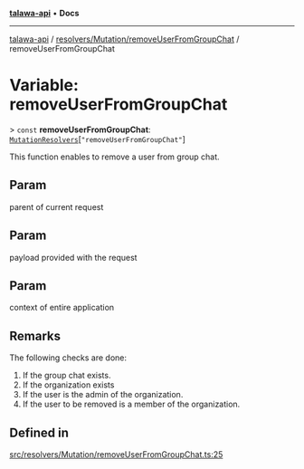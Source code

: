 [**talawa-api**](../../../../README.md) • **Docs**

***

[talawa-api](../../../../modules.md) / [resolvers/Mutation/removeUserFromGroupChat](../README.md) / removeUserFromGroupChat

# Variable: removeUserFromGroupChat

\> `const` **removeUserFromGroupChat**: [`MutationResolvers`](../../../../types/generatedGraphQLTypes/type-aliases/MutationResolvers.md)\[`"removeUserFromGroupChat"`\]

This function enables to remove a user from group chat.

## Param

parent of current request

## Param

payload provided with the request

## Param

context of entire application

## Remarks

The following checks are done:
1. If the group chat exists.
2. If the organization exists
3. If the user is the admin of the organization.
4. If the user to be removed is a member of the organization.

## Defined in

[src/resolvers/Mutation/removeUserFromGroupChat.ts:25](https://github.com/PalisadoesFoundation/talawa-api/blob/67d017fd9312183a6b2bae1b160bc814f56ab5c2/src/resolvers/Mutation/removeUserFromGroupChat.ts#L25)
